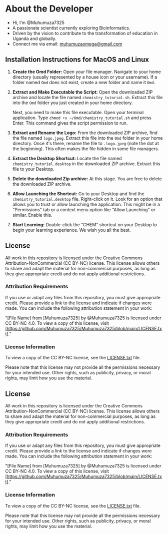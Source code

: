 # About the Developer

- Hi, I’m @Muhumuza7325
- A passionate scientist currently exploring Bioinformatics.
- Driven by the vision to contribute to the transformation of education in Uganda and globally.
- Connect me via email: muhumuzaomega@gmail.com

## Installation Instructions for MacOS and Linux

1.  **Create the Omd Folder:**
    Open your file manager. Navigate to your home directory (usually represented by a house icon or your username). If a folder named `Omd` does not exist, create a new folder and name it `Omd`.

2.  **Extract and Make Executable the Script:**
    Open the downloaded ZIP archive and locate the file named `chemistry_tutorial.sh`. Extract this file into the `Omd` folder you just created in your home directory.

    Next, you need to make this file executable. Open your terminal application. Type `chmod +x ~/Omd/chemistry_tutorial.sh` and press Enter. This command gives the script permission to run.

3.  **Extract and Rename the Logo:**
    From the downloaded ZIP archive, find the file named `logo.jpeg`. Extract this file into the `Omd` folder in your home directory. Once it's there, rename the file to `.logo.jpeg` (note the dot at the beginning). This often makes the file hidden in some file managers.

4.  **Extract the Desktop Shortcut:**
    Locate the file named `chemistry_tutorial.desktop` in the downloaded ZIP archive. Extract this file to your Desktop.
    
5.  **Delete the downloaded Zip archive:**
    At this stage. You are free to delete the downloaded ZIP archive.

6.  **Allow Launching the Shortcut:**
    Go to your Desktop and find the `chemistry_tutorial.desktop` file. Right-click on it. Look for an option that allows you to trust or allow launching the application. This might be in a "Permissions" tab or a context menu option like "Allow Launching" or similar. Enable this.

7.  **Start Learning:**
    Double-click the "CHEM" shortcut on your Desktop to begin your learning experience. We wish you all the best.


## License

All work in this repository is licensed under the Creative Commons Attribution-NonCommercial (CC BY-NC) license. This license allows others to share and adapt the material for non-commercial purposes, as long as they give appropriate credit and do not apply additional restrictions.

### Attribution Requirements

If you use or adapt any files from this repository, you must give appropriate credit. Please provide a link to the license and indicate if changes were made. You can include the following attribution statement in your work:

"[File Name] from [Muhumuza7325] by @Muhumuza7325 is licensed under CC BY-NC 4.0. To view a copy of this license, visit [https://github.com/Muhumuza7325/Muhumuza7325/blob/main/LICENSE.txt]."

### License Information

To view a copy of the CC BY-NC license, see the [LICENSE.txt](LICENSE.txt) file.

Please note that this license may not provide all the permissions necessary for your intended use. Other rights, such as publicity, privacy, or moral rights, may limit how you use the material.


## License

All work in this repository is licensed under the Creative Commons Attribution-NonCommercial (CC BY-NC) license. This license allows others to share and adapt the material for non-commercial purposes, as long as they give appropriate credit and do not apply additional restrictions.

### Attribution Requirements

If you use or adapt any files from this repository, you must give appropriate credit. Please provide a link to the license and indicate if changes were made. You can include the following attribution statement in your work:

"[File Name] from [Muhumuza7325] by @Muhumuza7325 is licensed under CC BY-NC 4.0. To view a copy of this license, visit [https://github.com/Muhumuza7325/Muhumuza7325/blob/main/LICENSE.txt]."

### License Information

To view a copy of the CC BY-NC license, see the [LICENSE.txt](LICENSE.txt) file.

Please note that this license may not provide all the permissions necessary for your intended use. Other rights, such as publicity, privacy, or moral rights, may limit how you use the material.
